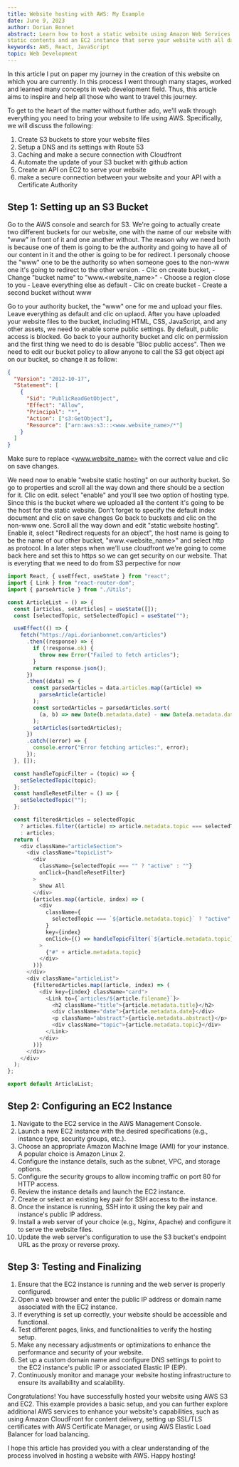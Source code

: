 ```yaml
---
title: Website hosting with AWS: My Example
date: June 9, 2023
author: Dorian Bonnet
abstract: Learn how to host a static website using Amazon Web Services (AWS) by setting up an S3 bucket that store your 
static contents and an EC2 instance that serve your website with all data you need.
keywords: AWS, React, JavaScript
topic: Web Development
---
```


In this article I put on paper my journey in the creation of this website on which you are currently. In this process I went through many stages, worked and learned many concepts in web development field. Thus, this article aims to inspire and help all those who want to travel this journey.

To get to the heart of the matter without further ado, we'll walk through everything you need to bring your website to life using AWS. Specifically, we will discuss the following:

1. Create S3 buckets to store your website files
2. Setup a DNS and its settings with Route 53
3. Caching and make a secure connection with Cloudfront
4. Automate the update of your S3 bucket with github action
5. Create an API on EC2 to serve your website
6. make a secure connection between your website and your API with a Certificate Authority

## Step 1: Setting up an S3 Bucket

Go to the AWS console and search for S3. We're going to actually create two different buckets for our website, one with the name of our website with "www" in front of it and one another without. The reason why we need both is because one of them is going to be the authority and going to have all of our content in it and the other is going to be for redirect. I personaly choose the "www" one to be the authority so when someone goes to the non-www one it's going to redirect to the other version. - Clic on create bucket, - Change "bucket name" to "www.<website_name>" - Choose a region close to you - Leave everything else as default - Clic on create bucket - Create a second bucket without www

Go to your authority bucket, the "www" one for me and upload your files. Leave everything as default and clic on uplaod. After you have uploaded your website files to the bucket, including HTML, CSS, JavaScript, and any other assets, we need to enable some public settings. By default, public access is blocked. Go back to your authority bucket and clic on permission and the first thing we need to do is desable "Bloc public access". Then we need to edit our bucket policy to allow anyone to call the S3 get object api on our bucket, so change it as follow:

```json
{
  "Version": "2012-10-17",
  "Statement": [
    {
      "Sid": "PublicReadGetObject",
      "Effect": "Allow",
      "Principal": "*",
      "Action": ["s3:GetObject"],
      "Resource": ["arn:aws:s3:::<www.website_name>/*"]
    }
  ]
}
```

Make sure to replace <www.website_name> with the correct value and clic on save changes.

We need now to enable "website static hosting" on our authority bucket. So go to properties and scroll all the way down and there should be a section for it. Clic on edit. select "enable" and you'll see two option of hosting type. Since this is the bucket where we uploaded all the content it's going to be the host for the static website. Don't forget to specify the default index document and clic on save changes
Go back to buckets and clic on the non-www one. Scroll all the way down and edit "static website hosting". Enable it, select "Redirect requests for an object", the host name is going to be the name of our other bucket, "www.<website_name>" and select http as protocol. In a later steps when we'll use cloudfront we're going to come back here and set this to https so we can get security on our website. That is everyting that we need to do from S3 perpective for now

```javascript
import React, { useEffect, useState } from "react";
import { Link } from "react-router-dom";
import { parseArticle } from "./Utils";

const ArticleList = () => {
  const [articles, setArticles] = useState([]);
  const [selectedTopic, setSelectedTopic] = useState("");

  useEffect(() => {
    fetch("https://api.dorianbonnet.com/articles")
      .then((response) => {
        if (!response.ok) {
          throw new Error("Failed to fetch articles");
        }
        return response.json();
      })
      .then((data) => {
        const parsedArticles = data.articles.map((article) =>
          parseArticle(article)
        );
        const sortedArticles = parsedArticles.sort(
          (a, b) => new Date(b.metadata.date) - new Date(a.metadata.date)
        );
        setArticles(sortedArticles);
      })
      .catch((error) => {
        console.error("Error fetching articles:", error);
      });
  }, []);

  const handleTopicFilter = (topic) => {
    setSelectedTopic(topic);
  };
  const handleResetFilter = () => {
    setSelectedTopic("");
  };

  const filteredArticles = selectedTopic
    ? articles.filter((article) => article.metadata.topic === selectedTopic)
    : articles;
  return (
    <div className="articleSection">
      <div className="topicList">
        <div
          className={selectedTopic === "" ? "active" : ""}
          onClick={handleResetFilter}
        >
          Show All
        </div>
        {articles.map((article, index) => (
          <div
            className={
              selectedTopic === `${article.metadata.topic}` ? "active" : ""
            }
            key={index}
            onClick={() => handleTopicFilter(`${article.metadata.topic}`)}
          >
            {"#" + article.metadata.topic}
          </div>
        ))}
      </div>
      <div className="articleList">
        {filteredArticles.map((article, index) => (
          <div key={index} className="card">
            <Link to={`articles/${article.filename}`}>
              <h2 className="title">{article.metadata.title}</h2>
              <div className="date">{article.metadata.date}</div>
              <p className="abstract">{article.metadata.abstract}</p>
              <div className="topic">{article.metadata.topic}</div>
            </Link>
          </div>
        ))}
      </div>
    </div>
  );
};

export default ArticleList;
```

## Step 2: Configuring an EC2 Instance

1. Navigate to the EC2 service in the AWS Management Console.
2. Launch a new EC2 instance with the desired specifications (e.g., instance type, security groups, etc.).
3. Choose an appropriate Amazon Machine Image (AMI) for your instance. A popular choice is Amazon Linux 2.
4. Configure the instance details, such as the subnet, VPC, and storage options.
5. Configure the security groups to allow incoming traffic on port 80 for HTTP access.
6. Review the instance details and launch the EC2 instance.
7. Create or select an existing key pair for SSH access to the instance.
8. Once the instance is running, SSH into it using the key pair and instance's public IP address.
9. Install a web server of your choice (e.g., Nginx, Apache) and configure it to serve the website files.
10. Update the web server's configuration to use the S3 bucket's endpoint URL as the proxy or reverse proxy.

## Step 3: Testing and Finalizing

1. Ensure that the EC2 instance is running and the web server is properly configured.
2. Open a web browser and enter the public IP address or domain name associated with the EC2 instance.
3. If everything is set up correctly, your website should be accessible and functional.
4. Test different pages, links, and functionalities to verify the hosting setup.
5. Make any necessary adjustments or optimizations to enhance the performance and security of your website.
6. Set up a custom domain name and configure DNS settings to point to the EC2 instance's public IP or associated Elastic IP (EIP).
7. Continuously monitor and manage your website hosting infrastructure to ensure its availability and scalability.

Congratulations! You have successfully hosted your website using AWS S3 and EC2. This example provides a basic setup, and you can further explore additional AWS services to enhance your website's capabilities, such as using Amazon CloudFront for content delivery, setting up SSL/TLS certificates with AWS Certificate Manager, or using AWS Elastic Load Balancer for load balancing.

I hope this article has provided you with a clear understanding of the process involved in hosting a website with AWS. Happy hosting!
